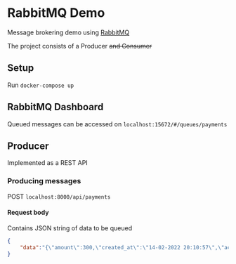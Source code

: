 # RabbitMQ Demo

Message brokering demo using [RabbitMQ](https://www.rabbitmq.com/)

The project consists of a Producer ~~and Consumer~~

## Setup

Run `docker-compose up`



## RabbitMQ Dashboard

Queued messages can be accessed on `localhost:15672/#/queues/payments`

## Producer

Implemented as a REST API 

### Producing messages
POST `localhost:8000/api/payments`

#### Request body

Contains JSON string of data to be queued

```json
{
    "data":"{\"amount\":300,\"created_at\":\"14-02-2022 20:10:57\",\"account_no\":39023093,\"user_no\":239391}"
}   
```


